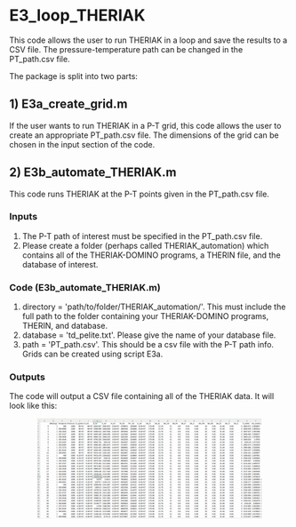 # E3_loop_THERIAK
This code allows the user to run THERIAK in a loop and save the results to a CSV file. The pressure-temperature path can be changed in the PT_path.csv file.

The package is split into two parts:

## 1) E3a_create_grid.m
If the user wants to run THERIAK in a P-T grid, this code allows the user to create an appropriate PT_path.csv file. The dimensions of the grid can be chosen in the input section of the code.

## 2) E3b_automate_THERIAK.m
This code runs THERIAK at the P-T points given in the PT_path.csv file. 

### Inputs
1) The P-T path of interest must be specified in the PT_path.csv file.
2) Please create a folder (perhaps called THERIAK_automation) which contains all of the THERIAK-DOMINO programs, a THERIN file, and the database of interest.

### Code (E3b_automate_THERIAK.m)
1) directory = 'path/to/folder/THERIAK_automation/'. This must include the full path to the folder containing your THERIAK-DOMINO programs, THERIN, and database.
2) database = 'td_pelite.txt'. Please give the name of your database file.
3) path = 'PT_path.csv'. This should be a csv file with the P-T path info. Grids can be created using script E3a.

### Outputs
The code will output a CSV file containing all of the THERIAK data. It will look like this:

 <p align="center">
<img src="https://github.com/TMackay-Champion/LinaForma/blob/b17f80121984bd8460ea58220c26b06a878bd627/images/E3_output.png", width="80%">
</p>